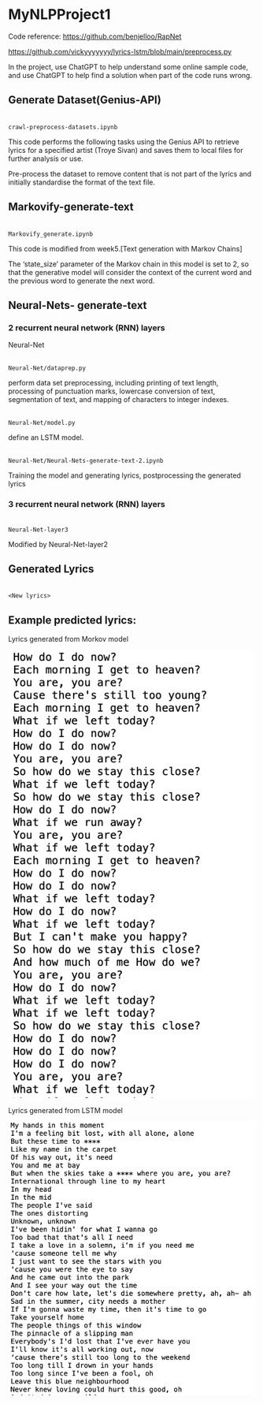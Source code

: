 # MyNLPProject1

Code reference: https://github.com/benjelloo/RapNet 

https://github.com/vickyyyyyyy/lyrics-lstm/blob/main/preprocess.py

In the project, use ChatGPT to help understand some online sample code, and use ChatGPT to help find a solution when part of the code runs wrong.

## Generate Dataset(Genius-API)

```

crawl-preprocess-datasets.ipynb

```

This code performs the following tasks using the Genius API to retrieve lyrics for a specified artist (Troye Sivan) and saves them to local files for further analysis or use.

Pre-process the dataset to remove content that is not part of the lyrics and initially standardise the format of the text file.

## Markovify-generate-text

```

Markovify_generate.ipynb

```

This code is modified from week5.[Text generation with Markov Chains]
 
The ‘state_size’ parameter of the Markov chain in this model is set to 2, so that the generative model will consider the context of the current word and the previous word to generate the next word.

## Neural-Nets- generate-text

### 2 recurrent neural network (RNN) layers

Neural-Net

```

Neural-Net/dataprep.py

```

perform data set preprocessing, including printing of text length, processing of punctuation marks, lowercase conversion of text, segmentation of text, and mapping of characters to integer indexes.

```

Neural-Net/model.py

```


define an LSTM model.

```

Neural-Net/Neural-Nets-generate-text-2.ipynb

```


Training the model and generating lyrics, postprocessing the generated lyrics

### 3 recurrent neural network (RNN) layers

```

Neural-Net-layer3

```

Modified by Neural-Net-layer2

## Generated Lyrics

```

<New lyrics>

```

## Example predicted lyrics:

Lyrics generated from Morkov model

![lyrics generated from Morkov model :](Lyrics_Markov.png)

Lyrics generated from LSTM model

![lyrics generated from LSTM model :](Lyrics_LSTM.png)